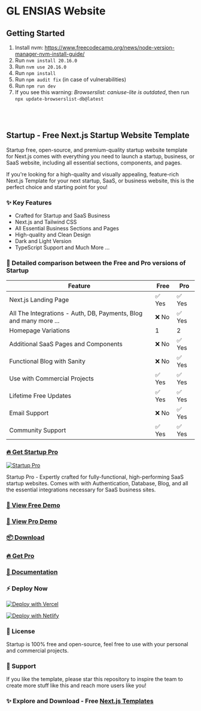 # GL ENSIAS Website

## Getting Started

1. Install nvm: https://www.freecodecamp.org/news/node-version-manager-nvm-install-guide/
2. Run `nvm install 20.16.0`
3. Run `nvm use 20.16.0`
4. Run `npm install`
5. Run `npm audit fix` (in case of vulnerabilities)
6. Run `npm run dev`
7. If you see this warning: _Browserslist: caniuse-lite is outdated_, then run `npx update-browserslist-db@latest`


<br/>
<br/>


## Startup - Free Next.js Startup Website Template

Startup free, open-source, and premium-quality startup website template for Next.js comes with everything you need to launch a startup, business, or SaaS website, including all essential sections, components, and pages.

If you're looking for a high-quality and visually appealing, feature-rich Next.js Template for your next startup, SaaS, or business website, this is the perfect choice and starting point for you!

### ✨ Key Features
- Crafted for Startup and SaaS Business
- Next.js and Tailwind CSS
- All Essential Business Sections and Pages
- High-quality and Clean Design
- Dark and Light Version
- TypeScript Support
and Much More ...

### 🙌 Detailed comparison between the Free and Pro versions of Startup

| Feature             | Free | Pro |
|---------------------|------------|----------|
| Next.js Landing Page             | ✅ Yes      | ✅ Yes      |
| All The Integrations - Auth, DB, Payments, Blog and many more ...             | ❌ No      | ✅ Yes |
| Homepage Variations             | 1      | 2 |
| Additional SaaS Pages and Components             | ❌ No      | ✅ Yes |
| Functional Blog with Sanity       | ❌ No      | ✅ Yes | ✅ Yes |
| Use with Commercial Projects            | ✅ Yes      | ✅ Yes      |
| Lifetime Free Updates             | ✅ Yes      | ✅ Yes |
| Email Support       | ❌ No         | ✅ Yes       |
| Community Support         | ✅ Yes         | ✅ Yes       |


### [🔥 Get Startup Pro](https://nextjstemplates.com/templates/saas-starter-startup)

[![Startup Pro](https://raw.githubusercontent.com/NextJSTemplates/startup-nextjs/main/startup-pro.webp)](https://nextjstemplates.com/templates/saas-starter-startup)

Startup Pro - Expertly crafted for fully-functional, high-performing SaaS startup websites. Comes with with Authentication, Database, Blog, and all the essential integrations necessary for SaaS business sites.


### [🚀 View Free Demo](https://startup.nextjstemplates.com/)

### [🚀 View Pro Demo](https://startup-pro.nextjstemplates.com/)

### [📦 Download](https://nextjstemplates.com/templates/startup)

### [🔥 Get Pro](https://nextjstemplates.com/templates/saas-starter-startup)

### [🔌 Documentation](https://nextjstemplates.com/docs)

### ⚡ Deploy Now

[![Deploy with Vercel](https://vercel.com/button)](https://vercel.com/new/clone?repository-url=https%3A%2F%2Fgithub.com%2FNextJSTemplates%2Fstartup-nextjs)

[![Deploy with Netlify](https://www.netlify.com/img/deploy/button.svg)](https://app.netlify.com/start/deploy?repository=https://github.com/NextJSTemplates/startup-nextjs)


### 📄 License
Startup is 100% free and open-source, feel free to use with your personal and commercial projects.

### 💜 Support
If you like the template, please star this repository to inspire the team to create more stuff like this and reach more users like you!

### ✨ Explore and Download - Free [Next.js Templates](https://nextjstemplates.com)
